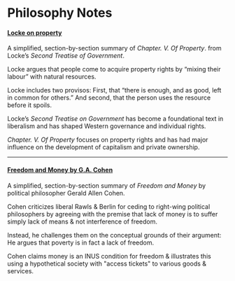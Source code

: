# Philosophy Notes

#### [Locke on property](https://alexandriathylane.com/philosophy/john-locke-on-property.html)
A simplified, section-by-section summary of *Chapter. V. Of Property*. from Locke’s *Second Treatise of Government*.

Locke argues that people come to acquire property rights by “mixing their labour” with natural resources.

Locke includes two provisos: First, that “there is enough, and as good, left in common for others.” And second, that the person uses the resource before it spoils.

Locke’s _Second Treatise on Government_ has become a foundational text in liberalism and has shaped Western governance and individual rights. 

_Chapter. V. Of Property_ focuses on property rights and has had major influence on the development of capitalism and private ownership.

___

#### [Freedom and Money by G.A. Cohen](https://alexandriathylane.com/philosophy/freedom-and-money-ga-cohen.html)
A simplified, section-by-section summary of *Freedom and Money* by political philosopher Gerald Allen Cohen.

Cohen criticizes liberal Rawls & Berlin for ceding to right-wing political philosophers by agreeing with the premise that lack of money is to suffer simply lack of means & not interference of freedom.

Instead, he challenges them on the conceptual grounds of their argument: He argues that poverty is in fact a lack of freedom.

Cohen claims money is an INUS condition for freedom & illustrates this using a hypothetical society with "access tickets" to various goods & services.
